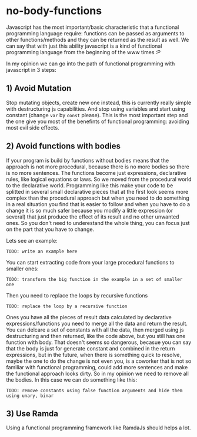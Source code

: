 # no-body-functions

Javascript has the most important/basic characteristic that a functional programming language require: functions can be passed as arguments to other functions/methods and they can be returned as the result as well. We can say that with just this ability javascript is a kind of functional programming language from the beginning of the www times :P

In my opinion we can go into the path of functional programming with javascript in 3 steps: 

## 1) Avoid Mutation

Stop mutating objects, create new one instead, this is currently really simple with destructuring js capabilities. And stop using variables and start using constant (change `var` by `const` please). This is the most important step and the one give you most of the benefints of functional programming: avoiding most evil side effects.

## 2) Avoid functions with bodies

If your program is build by functions without bodies means that the approach is not more procedural, because there is no more bodies so there is no more sentences. The functions become just expressions, declarative rules, like logical equations or laws. So we moved from the procedural world to the declarative world. Programming like this make your code to be splitted in several small declarative pieces that at the first look seems more complex than the procedural approach but when you need to do something in a real situation you find that is easier to follow and when you have to do a change it is so much safer because you modify a little expression (or several) that just produce the effect of its result and no other unwanted ones. So you don't need to underestand the whole thing, you can focus just on the part that you have to change.

Lets see an example:

```
TODO: write an example here
```

You can start extracting code from your large procedural functions to smaller ones: 

 ```
 TODO: transform the big function in the example in a set of smaller one
 ```

Then you need to replace the loops by recursive functions

```
TODO: replace the loop by a recursive function
```

Ones you have all the pieces of result data calculated by declarative expressions/functions you need to merge all the data and return the result. You can delcare a set of constants with all the data, then merged using js destructuring and then returned, like the code above, but you still has one function with body. That doesn't seems so dangerous, becasue you can say that the body is just for generate constant and combined in the return expressions, but in the future, when there is something quick to resolve, maybe the one to do the change is not even you, is a coworker that is not so familiar with functional programming, could add more sentences and make the functional approach looks dirty. So in my opinion we need to remove all the bodies. In this case we can do something like this:

```
TODO: remove constants using false function arguments and hide them using unary, binar
```


## 3) Use Ramda

Using a functional programming framework like RamdaJs should helps a lot.



